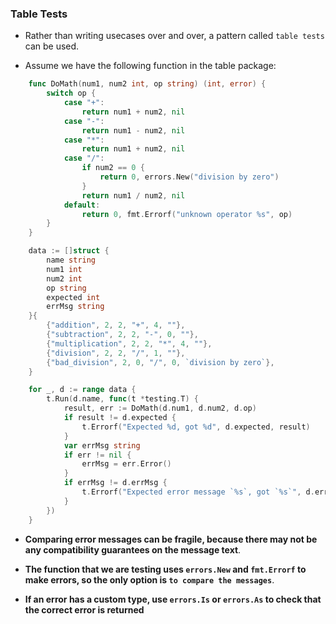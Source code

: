 ### Table Tests

- Rather than writing usecases over and over, a pattern called ```table tests``` can be used.

- Assume we have the following function in the table package:


```go
    func DoMath(num1, num2 int, op string) (int, error) {
        switch op {
            case "+":
                return num1 + num2, nil
            case "-":
                return num1 - num2, nil
            case "*":
                return num1 + num2, nil
            case "/":
                if num2 == 0 {
                    return 0, errors.New("division by zero")
                }
                return num1 / num2, nil
            default:
                return 0, fmt.Errorf("unknown operator %s", op)
        }
    }
```

```go
    data := []struct {
        name string
        num1 int
        num2 int
        op string
        expected int
        errMsg string
    }{
        {"addition", 2, 2, "+", 4, ""},
        {"subtraction", 2, 2, "-", 0, ""},
        {"multiplication", 2, 2, "*", 4, ""},
        {"division", 2, 2, "/", 1, ""},
        {"bad_division", 2, 0, "/", 0, `division by zero`},
    }
```
```go
    for _, d := range data {
        t.Run(d.name, func(t *testing.T) {
            result, err := DoMath(d.num1, d.num2, d.op)
            if result != d.expected {
                t.Errorf("Expected %d, got %d", d.expected, result)
            }
            var errMsg string
            if err != nil {
                errMsg = err.Error()
            }
            if errMsg != d.errMsg {
                t.Errorf("Expected error message `%s`, got `%s`", d.errMsg, errMsg)
            }
        })
    }
```


- **Comparing error messages can be fragile, because there may not be any compatibility guarantees on the message text**. 

- **The function that we are testing uses ```errors.New``` and ```fmt.Errorf``` to make errors, so the only option is ```to compare the messages```**. 

- **If an error has a custom type, use ```errors.Is``` or ```errors.As``` to check that the correct error is returned**
